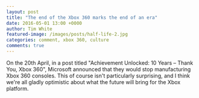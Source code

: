 ```yaml
---
layout: post
title: "The end of the Xbox 360 marks the end of an era"
date: 2016-05-01 13:00 +0000
author: Tim White
featured-image: /images/posts/half-life-2.jpg
categories: comment, xbox 360, culture
comments: true
---
```


On the 20th April, in a post titled "Achievement Unlocked: 10 Years – Thank You, Xbox 360", Microsoft announced that they would stop manufacturing Xbox 360 consoles. This of course isn't particularly surprising, and I think we're all gladly optimistic about what the future will bring for the Xbox platform.
